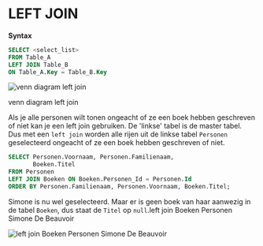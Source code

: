 # LEFT JOIN

**Syntax**

```sql
SELECT <select_list>
FROM Table_A 
LEFT JOIN Table_B 
ON Table_A.Key = Table_B.Key
```

![venn diagram left join](https://modernways.be/myap/it/image/sql/venn%20diagram%20left%20join.png)

venn diagram left join

Als je alle personen wilt tonen ongeacht of ze een boek hebben geschreven of niet kan je een left join gebruiken. De 'linkse' tabel is de master tabel. Dus met een `left join` worden alle rijen uit de linkse tabel `Personen` geselecteerd ongeacht of ze een boek hebben geschreven of niet.

```sql
SELECT Personen.Voornaam, Personen.Familienaam,
       Boeken.Titel 
FROM Personen
LEFT JOIN Boeken ON Boeken.Personen_Id = Personen.Id
ORDER BY Personen.Familienaam, Personen.Voornaam, Boeken.Titel;
```

Simone is nu wel geselecteerd. Maar er is geen boek van haar aanwezig in de tabel `Boeken`, dus staat de `Titel` op `null`.left join Boeken Personen Simone De Beauvoir

![left join Boeken Personen Simone De Beauvoir](https://modernways.be/myap/it/image/sql/left%20join%20Boeken%20Personen%20Simone%20De%20Beauvoir.png)

